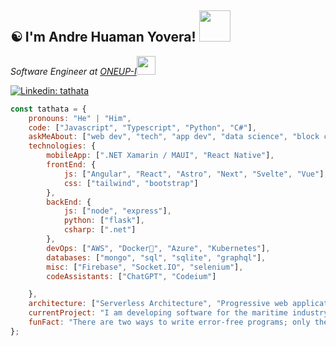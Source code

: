<h2>☯️ I'm Andre Huaman Yovera! <img src="https://media.giphy.com/media/12oufCB0MyZ1Go/giphy.gif" width="50"></h2>

<p><em>Software Engineer at <a href="https://oneup-i.com/">ONEUP-I</a><img src
="https://github.com/user-attachments/assets/5dab3038-6470-4030-aea8-1048b333bfd5" width="30"> 
</em></p>

[![Linkedin: tathata](https://img.shields.io/badge/-linkedin-blue?style=flat-square&logo=Linkedin&logoColor=white&link=https://www.linkedin.com/in/andre-huaman-yovera-676199210/)](https://www.linkedin.com/in/andre-huaman-yovera-676199210/)

```javascript
const tathata = {
    pronouns: "He" | "Him",
    code: ["Javascript", "Typescript", "Python", "C#"],
    askMeAbout: ["web dev", "tech", "app dev", "data science", "block chain"],
    technologies: {
        mobileApp: [".NET Xamarin / MAUI", "React Native"],
        frontEnd: {
            js: ["Angular", "React", "Astro", "Next", "Svelte", "Vue"],
            css: ["tailwind", "bootstrap"]
        },
        backEnd: {
            js: ["node", "express"],
            python: ["flask"],
            csharp: [".net"]
        },
        devOps: ["AWS", "Docker🐳", "Azure", "Kubernetes"],
        databases: ["mongo", "sql", "sqlite", "graphql"],
        misc: ["Firebase", "Socket.IO", "selenium"],
        codeAssistants: ["ChatGPT", "Codeium"]

    },
    architecture: ["Serverless Architecture", "Progressive web applications", "Single page applications"],
    currentProject: "I am developing software for the maritime industry, specifically for companies in the shipping sector, using the .NET Framework.",
    funFact: "There are two ways to write error-free programs; only the third one works"
};
